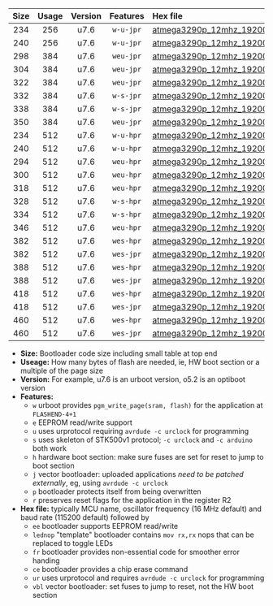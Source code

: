 |Size|Usage|Version|Features|Hex file|
|:-:|:-:|:-:|:-:|:--|
|234|256|u7.6|`w-u-jpr`|[atmega3290p_12mhz_19200bps_ur_vbl.hex](https://raw.githubusercontent.com/stefanrueger/urboot/main/atmega3290p_12mhz_19200bps_ur_vbl.hex)|
|240|256|u7.6|`w-u-jpr`|[atmega3290p_12mhz_19200bps_lednop_ur_vbl.hex](https://raw.githubusercontent.com/stefanrueger/urboot/main/atmega3290p_12mhz_19200bps_lednop_ur_vbl.hex)|
|298|384|u7.6|`weu-jpr`|[atmega3290p_12mhz_19200bps_ee_ur_vbl.hex](https://raw.githubusercontent.com/stefanrueger/urboot/main/atmega3290p_12mhz_19200bps_ee_ur_vbl.hex)|
|304|384|u7.6|`weu-jpr`|[atmega3290p_12mhz_19200bps_ee_lednop_ur_vbl.hex](https://raw.githubusercontent.com/stefanrueger/urboot/main/atmega3290p_12mhz_19200bps_ee_lednop_ur_vbl.hex)|
|322|384|u7.6|`weu-jpr`|[atmega3290p_12mhz_19200bps_ee_lednop_fr_ur_vbl.hex](https://raw.githubusercontent.com/stefanrueger/urboot/main/atmega3290p_12mhz_19200bps_ee_lednop_fr_ur_vbl.hex)|
|332|384|u7.6|`w-s-jpr`|[atmega3290p_12mhz_19200bps_vbl.hex](https://raw.githubusercontent.com/stefanrueger/urboot/main/atmega3290p_12mhz_19200bps_vbl.hex)|
|338|384|u7.6|`w-s-jpr`|[atmega3290p_12mhz_19200bps_lednop_vbl.hex](https://raw.githubusercontent.com/stefanrueger/urboot/main/atmega3290p_12mhz_19200bps_lednop_vbl.hex)|
|350|384|u7.6|`weu-jpr`|[atmega3290p_12mhz_19200bps_ee_lednop_fr_ce_ur_vbl.hex](https://raw.githubusercontent.com/stefanrueger/urboot/main/atmega3290p_12mhz_19200bps_ee_lednop_fr_ce_ur_vbl.hex)|
|234|512|u7.6|`w-u-hpr`|[atmega3290p_12mhz_19200bps_ur.hex](https://raw.githubusercontent.com/stefanrueger/urboot/main/atmega3290p_12mhz_19200bps_ur.hex)|
|240|512|u7.6|`w-u-hpr`|[atmega3290p_12mhz_19200bps_lednop_ur.hex](https://raw.githubusercontent.com/stefanrueger/urboot/main/atmega3290p_12mhz_19200bps_lednop_ur.hex)|
|294|512|u7.6|`weu-hpr`|[atmega3290p_12mhz_19200bps_ee_ur.hex](https://raw.githubusercontent.com/stefanrueger/urboot/main/atmega3290p_12mhz_19200bps_ee_ur.hex)|
|300|512|u7.6|`weu-hpr`|[atmega3290p_12mhz_19200bps_ee_lednop_ur.hex](https://raw.githubusercontent.com/stefanrueger/urboot/main/atmega3290p_12mhz_19200bps_ee_lednop_ur.hex)|
|318|512|u7.6|`weu-hpr`|[atmega3290p_12mhz_19200bps_ee_lednop_fr_ur.hex](https://raw.githubusercontent.com/stefanrueger/urboot/main/atmega3290p_12mhz_19200bps_ee_lednop_fr_ur.hex)|
|328|512|u7.6|`w-s-hpr`|[atmega3290p_12mhz_19200bps.hex](https://raw.githubusercontent.com/stefanrueger/urboot/main/atmega3290p_12mhz_19200bps.hex)|
|334|512|u7.6|`w-s-hpr`|[atmega3290p_12mhz_19200bps_lednop.hex](https://raw.githubusercontent.com/stefanrueger/urboot/main/atmega3290p_12mhz_19200bps_lednop.hex)|
|346|512|u7.6|`weu-hpr`|[atmega3290p_12mhz_19200bps_ee_lednop_fr_ce_ur.hex](https://raw.githubusercontent.com/stefanrueger/urboot/main/atmega3290p_12mhz_19200bps_ee_lednop_fr_ce_ur.hex)|
|382|512|u7.6|`wes-hpr`|[atmega3290p_12mhz_19200bps_ee.hex](https://raw.githubusercontent.com/stefanrueger/urboot/main/atmega3290p_12mhz_19200bps_ee.hex)|
|382|512|u7.6|`wes-jpr`|[atmega3290p_12mhz_19200bps_ee_vbl.hex](https://raw.githubusercontent.com/stefanrueger/urboot/main/atmega3290p_12mhz_19200bps_ee_vbl.hex)|
|388|512|u7.6|`wes-hpr`|[atmega3290p_12mhz_19200bps_ee_lednop.hex](https://raw.githubusercontent.com/stefanrueger/urboot/main/atmega3290p_12mhz_19200bps_ee_lednop.hex)|
|388|512|u7.6|`wes-jpr`|[atmega3290p_12mhz_19200bps_ee_lednop_vbl.hex](https://raw.githubusercontent.com/stefanrueger/urboot/main/atmega3290p_12mhz_19200bps_ee_lednop_vbl.hex)|
|418|512|u7.6|`wes-hpr`|[atmega3290p_12mhz_19200bps_ee_lednop_fr.hex](https://raw.githubusercontent.com/stefanrueger/urboot/main/atmega3290p_12mhz_19200bps_ee_lednop_fr.hex)|
|418|512|u7.6|`wes-jpr`|[atmega3290p_12mhz_19200bps_ee_lednop_fr_vbl.hex](https://raw.githubusercontent.com/stefanrueger/urboot/main/atmega3290p_12mhz_19200bps_ee_lednop_fr_vbl.hex)|
|460|512|u7.6|`wes-hpr`|[atmega3290p_12mhz_19200bps_ee_lednop_fr_ce.hex](https://raw.githubusercontent.com/stefanrueger/urboot/main/atmega3290p_12mhz_19200bps_ee_lednop_fr_ce.hex)|
|460|512|u7.6|`wes-jpr`|[atmega3290p_12mhz_19200bps_ee_lednop_fr_ce_vbl.hex](https://raw.githubusercontent.com/stefanrueger/urboot/main/atmega3290p_12mhz_19200bps_ee_lednop_fr_ce_vbl.hex)|

- **Size:** Bootloader code size including small table at top end
- **Useage:** How many bytes of flash are needed, ie, HW boot section or a multiple of the page size
- **Version:** For example, u7.6 is an urboot version, o5.2 is an optiboot version
- **Features:**
  + `w` urboot provides `pgm_write_page(sram, flash)` for the application at `FLASHEND-4+1`
  + `e` EEPROM read/write support
  + `u` uses urprotocol requiring `avrdude -c urclock` for programming
  + `s` uses skeleton of STK500v1 protocol; `-c urclock` and `-c arduino` both work
  + `h` hardware boot section: make sure fuses are set for reset to jump to boot section
  + `j` vector bootloader: uploaded applications *need to be patched externally*, eg, using `avrdude -c urclock`
  + `p` bootloader protects itself from being overwritten
  + `r` preserves reset flags for the application in the register R2
- **Hex file:** typically MCU name, oscillator frequency (16 MHz default) and baud rate (115200 default) followed by
  + `ee` bootloader supports EEPROM read/write
  + `lednop` "template" bootloader contains `mov rx,rx` nops that can be replaced to toggle LEDs
  + `fr` bootloader provides non-essential code for smoother error handing
  + `ce` bootloader provides a chip erase command
  + `ur` uses urprotocol and requires `avrdude -c urclock` for programming
  + `vbl` vector bootloader: set fuses to jump to reset, not the HW boot section

